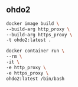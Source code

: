 ## ohdo2
```bash
docker image build \
--build-arg http_proxy \
--build-arg https_proxy \
-t ohdo2:latest .
```

```bash
docker container run \
--rm \
-it \
-e http_proxy \
-e https_proxy \
ohdo2:latest /bin/bash
```